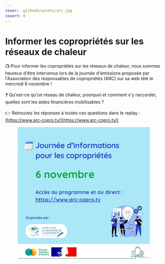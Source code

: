 ```yaml
---
cover: .gitbook/assets/arc.jpg
coverY: 0
---
```


# Informer les copropriétés sur les réseaux de chaleur

📺 Pour informer les copropriétés sur les réseaux de chaleur, nous sommes heureux d'être intervenus lors de la journée d'émissions proposée par l'Association des responsables de copropriétés (ARC) sur sa web télé le mercredi 6 novembre !\
\
❓ Qu'est-ce qu'un réseau de chaleur, pourquoi et comment s'y raccorder, quelles sont les aides financières mobilisables ? \
\
👉 Retrouvez les réponses à toutes ces questions dans le replay : [https://www.arc-copro.tv/](https://www.arc-copro.tv/)

<figure><img src=".gitbook/assets/46.jpg" alt=""><figcaption></figcaption></figure>
